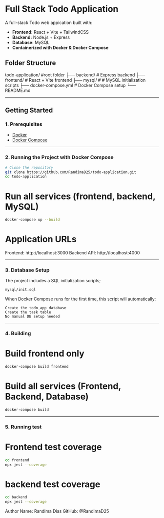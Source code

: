 # Full Stack Todo Application

A full-stack Todo web appication built with:

- **Frontend:** React + Vite + TailwindCSS
- **Backend:** Node.js + Express
- **Database:** MySQL
- **Containerized with Docker & Docker Compose**

## Folder Structure

todo-application/ #root folder
├── backend/ # Express backend
├── frontend/ # React + Vite frontend
├── mysql/ # # MySQL initialization scripts
├── docker-compose.yml # Docker Compose setup
└── README.md

---

## Getting Started

### 1. Prerequisites
- [Docker](https://www.docker.com/)
- [Docker Compose](https://docs.docker.com/compose/install/)

---

### 2. Running the Project with Docker Compose

```bash
# Clone the repository
git clone https://github.com/RandimaD25/todo-application.git
cd todo-application
```

# Run all services (frontend, backend, MySQL)
```bash
docker-compose up --build
```

# Application URLs
Frontend: http://localhost:3000
Backend API: http://localhost:4000

---

### 3. Database Setup
The project includes a SQL initialization scripts;
```bash
mysql/init.sql
```
When Docker Compose runs for the first time, this script will automatically:

    Create the todo_app database
    Create the task table
    No manual DB setup needed

---

### 4. Building

# Build frontend only
```bash
docker-compose build frontend
```

# Build all services (Frontend, Backend, Database)
```bash
docker-compose build
```

---

### 5. Running test

# Frontend test coverage
```bash
cd frontend
npx jest --coverage 
```

# backend test coverage
```bash
cd backend
npx jest --coverage 
```

Author
Name: Randima Dias
GitHub: @RandimaD25
